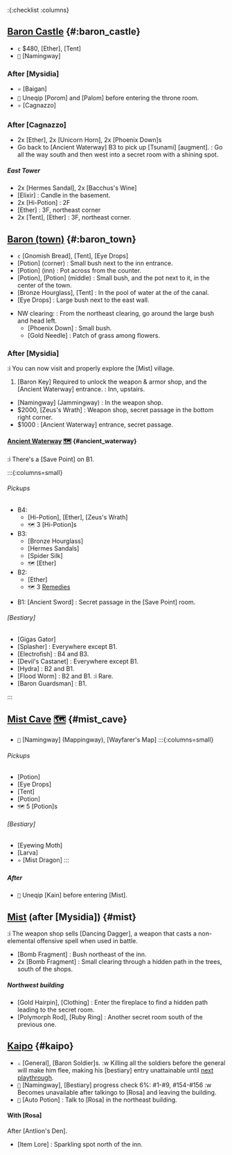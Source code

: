 :{:checklist :columns}

## [Baron Castle](@) {#:baron_castle}
* `c` $480, [Ether], [Tent]
* `💬` [Namingway]
### After [Mysidia]
* `⭐` [Baigan]
* `🧳` Uneqip [Porom] and [Palom] before entering the throne room.
* `⭐` [Cagnazzo]

### After [Cagnazzo]
* 2x [Ether], 2x [Unicorn Horn], 2x [Phoenix Down]s
* Go back to [Ancient Waterway] B3 to pick up [Tsunami] [augment].
  : Go all the way south and then west into a secret room with a shining spot.
##### East Tower
* 2x [Hermes Sandal], 2x [Bacchus's Wine]
* [Elixir]
  : Candle in the basement.
* 2x [Hi-Potion]
  : 2F
* [Ether]
  : 3F, northeast corner
* 2x [Tent], [Ether]
  : 3F, northeast corner.

## [Baron (town)](@) {#:baron_town}
* `c` [Gnomish Bread], [Tent], [Eye Drops]
* [Potion] (corner)
  : Small bush next to the inn entrance.
* [Potion] (inn)
  : Pot across from the counter.
* [Potion], [Potion] (middle)
  : Small bush, and the pot next to it, in the center of the town.
* [Bronze Hourglass], [Tent]
  : In the pool of water at the of the canal.
* [Eye Drops]
  : Large bush next to the east wall.
- NW clearing:
  : From the northeast clearing, go around the large bush and head left.
  * [Phoenix Down]
    : Small bush.  
  * [Gold Needle]
    : Patch of grass among flowers.

### After [Mysidia]
:i You can now visit and properly explore the [Mist] village.
1. [Baron Key]
   Required to unlock the weapon & armor shop, and the [Ancient Waterway] entrance.
   : Inn, upstairs.
* [Namingway] (Jammingway)
  : In the weapon shop.
* $2000, [Zeus's Wrath]
  : Weapon shop, secret passage in the bottom right corner.
* $1000
  : [Ancient Waterway] entrance, secret passage.

#### [Ancient Waterway](@) [🗺️](https://steamcommunity.com/sharedfiles/filedetails/?id=317566256#407523) {#ancient_waterway}

:i There's a [Save Point] on B1.

:::{:columns=small}

###### Pickups
- B4:
  * [Hi-Potion], [Ether], [Zeus's Wrath]
  * `🗺️` 3 [Hi-Potion]s
- B3:
  * [Bronze Hourglass]
  * [Hermes Sandals]
  * [Spider Silk]
  * `🗺️` [Ether]
- B2:
  * [Ether]
  * `🗺️` 3 [Remedies](Remedy)
* B1: [Ancient Sword]
  : Secret passage in the [Save Point] room.
###### [Bestiary]
* [Gigas Gator]
* [Splasher]
  : Everywhere except B1.
* [Electrofish]
  : B4 and B3.
* [Devil's Castanet]
  : Everywhere except B1.
* [Hydra]
  : B2 and B1.
* [Flood Worm]
  : B2 and B1.
  :i Rare.
* [Baron Guardsman]
  : B1.
  
:::
    

## [Mist Cave](@) [🗺️](https://steamcommunity.com/sharedfiles/filedetails/?id=317566256#407515) {#mist_cave}
* `💬` [Namingway] (Mappingway), [Wayfarer's Map]
:::{:columns=small}
###### Pickups
* [Potion]
* [Eye Drops]
* [Tent]
* [Potion]
* `🗺️` 5 [Potion]s
###### [Bestiary]
* [Eyewing Moth]
* [Larva]
* `⭐` [Mist Dragon]
:::
##### After
* `🧳` Uneqip [Kain] before entering [Mist].



## [Mist](@) (after [Mysidia]) {#mist}
:i The weapon shop sells [Dancing Dagger], a weapon that casts a non-elemental offensive spell when used in battle.
* [Bomb Fragment]
  : Bush northeast of the inn.
* 2x [Bomb Fragment]
  : Small clearing through a hidden path in the trees, south of the shops.
##### Northwest building
* [Gold Hairpin], [Clothing]
  : Enter the fireplace to find a hidden path leading to the secret room.
* [Polymorph Rod], [Ruby Ring]
  : Another secret room south of the previous one.




## [Kaipo](@) {#kaipo}
* `⚔️` [General], [Baron Soldier]s.
  :w Killing all the soldiers before the general will make him flee, making his [bestiary] entry unattainable until [next playthrough](NG+).
* `💬` [Namingway], [Bestiary] progress check
    6%: #1-#9, #154-#156
    :w Becomes unavailable after talkingo to [Rosa] and leaving the building.
* `💬` [Auto Potion]
  : Talk to [Rosa] in the northeast building.

#### With [Rosa]
After [Antlion's Den].
* [Item Lore]
  : Sparkling spot north of the inn.